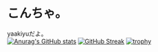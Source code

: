 # こんちゃ。
yaakiyuだよ。  
[![Anurag's GitHub stats](https://github-readme-stats.vercel.app/api?username=yaakiyu)](https://github.com/anuraghazra/github-readme-stats)
[![GitHub Streak](http://github-readme-streak-stats.herokuapp.com?user=yaakiyu&date_format=%5BY.%5Dn.j)](https://git.io/streak-stats)
[![trophy](https://github-profile-trophy.vercel.app/?username=yaakiyu)](https://github.com/ryo-ma/github-profile-trophy)
